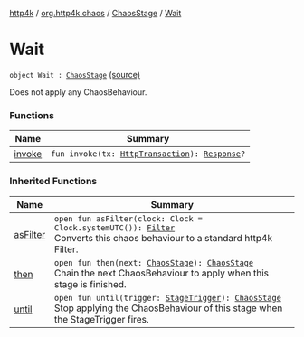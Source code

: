 [http4k](../../../index.md) / [org.http4k.chaos](../../index.md) / [ChaosStage](../index.md) / [Wait](./index.md)

# Wait

`object Wait : `[`ChaosStage`](../index.md) [(source)](https://github.com/http4k/http4k/blob/master/http4k-testing-chaos/src/main/kotlin/org/http4k/chaos/ChaosStage.kt#L35)

Does not apply any ChaosBehaviour.

### Functions

| Name | Summary |
|---|---|
| [invoke](invoke.md) | `fun invoke(tx: `[`HttpTransaction`](../../../org.http4k.core/-http-transaction/index.md)`): `[`Response`](../../../org.http4k.core/-response/index.md)`?` |

### Inherited Functions

| Name | Summary |
|---|---|
| [asFilter](../as-filter.md) | `open fun asFilter(clock: Clock = Clock.systemUTC()): `[`Filter`](../../../org.http4k.core/-filter/index.md)<br>Converts this chaos behaviour to a standard http4k Filter. |
| [then](../then.md) | `open fun then(next: `[`ChaosStage`](../index.md)`): `[`ChaosStage`](../index.md)<br>Chain the next ChaosBehaviour to apply when this stage is finished. |
| [until](../until.md) | `open fun until(trigger: `[`StageTrigger`](../../-stage-trigger.md)`): `[`ChaosStage`](../index.md)<br>Stop applying the ChaosBehaviour of this stage when the StageTrigger fires. |
